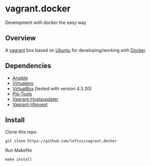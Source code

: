 # vagrant.docker

Development with docker the easy way



## Overview

A [vagrant](https://www.vagrantup.com/ "Vagrant's Homepage") box based on [Ubuntu](http://www.ubuntu.com/ "Ubuntu's Homepage") for developing/working with [Docker](https://www.docker.com/ "Docker's Homepage").


## Dependencies
* [Ansible](http://www.ansible.com/home "Ansible's Homepage")
* [Virtualenv](https://virtualenv.pypa.io/en/latest/ "Virtualenv's Homepage")
* [VirtualBox](https://www.virtualbox.org/ "VirtualBox's Homepage") [tested with version 4.3.20]
* [Pip-Tools](https://github.com/nvie/pip-tools "Pip-Tools's Homepage")
* [Vagrant-Hostsupdater](https://github.com/cogitatio/vagrant-hostsupdater "Hostsupdates's Homepage")
* [Vagrant-Vbguest](https://github.com/dotless-de/vagrant-vbguest "Vbguests's Homepage")

## Install

Clone this repo

    git clone https://github.com/leftxs/vagrant.docker

Run Makefile

    make install
